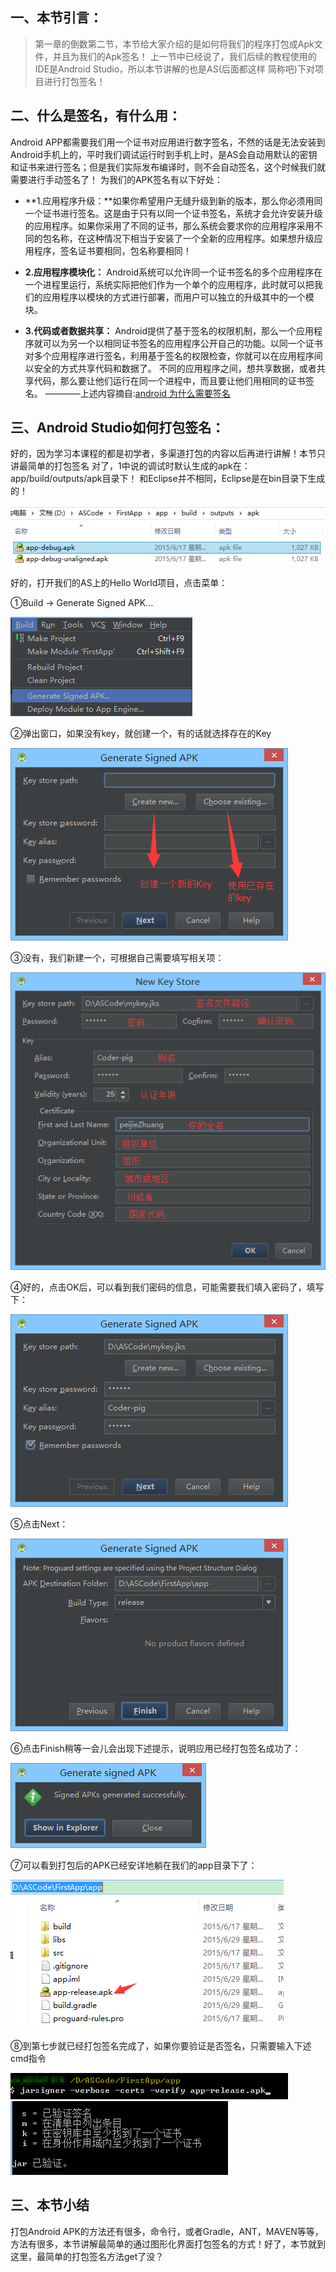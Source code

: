 ## 一、本节引言：
> 第一章的倒数第二节，本节给大家介绍的是如何将我们的程序打包成Apk文件，并且为我们的Apk签名！ 上一节中已经说了，我们后续的教程使用的IDE是Android Studio，所以本节讲解的也是AS(后面都这样 简称吧)下对项目进行打包签名！


## 二、什么是签名，有什么用：
Android APP都需要我们用一个证书对应用进行数字签名，不然的话是无法安装到Android手机上的，平时我们调试运行时到手机上时，是AS会自动用默认的密钥和证书来进行签名；但是我们实际发布编译时，则不会自动签名，这个时候我们就需要进行手动签名了！ 为我们的APK签名有以下好处：

- **1.应用程序升级：**如果你希望用户无缝升级到新的版本，那么你必须用同一个证书进行签名。这是由于只有以同一个证书签名，系统才会允许安装升级的应用程序。如果你采用了不同的证书，那么系统会要求你的应用程序采用不同的包名称，在这种情况下相当于安装了一个全新的应用程序。如果想升级应用程序，签名证书要相同，包名称要相同！

- **2.应用程序模块化：** Android系统可以允许同一个证书签名的多个应用程序在一个进程里运行，系统实际把他们作为一个单个的应用程序，此时就可以把我们的应用程序以模块的方式进行部署，而用户可以独立的升级其中的一个模块。

- **3.代码或者数据共享：** Android提供了基于签名的权限机制，那么一个应用程序就可以为另一个以相同证书签名的应用程序公开自己的功能。以同一个证书对多个应用程序进行签名，利用基于签名的权限检查，你就可以在应用程序间以安全的方式共享代码和数据了。 不同的应用程序之间，想共享数据，或者共享代码，那么要让他们运行在同一个进程中，而且要让他们用相同的证书签名。 ————上述内容摘自:[android 为什么需要签名](http://blog.csdn.net/fyh2003/article/details/6911967)


## 三、Android Studio如何打包签名：
好的，因为学习本课程的都是初学者，多渠道打包的内容以后再进行讲解！本节只讲最简单的打包签名 对了，1中说的调试时默认生成的apk在：app/build/outputs/apk目录下！ 和Eclipse并不相同，Eclipse是在bin目录下生成的！

![](../img/ready-128.jpg)

好的，打开我们的AS上的Hello World项目，点击菜单：

①Build -> Generate Signed APK...

![](../img/ready-129.jpg)

②弹出窗口，如果没有key，就创建一个，有的话就选择存在的Key

![](../img/ready-130.jpg)

③没有，我们新建一个，可根据自己需要填写相关项：

![](../img/ready-131.jpg)

④好的，点击OK后，可以看到我们密码的信息，可能需要我们填入密码了，填写下：

![](../img/ready-132.jpg)

⑤点击Next：

![](../img/ready-133.jpg)

⑥点击Finish稍等一会儿会出现下述提示，说明应用已经打包签名成功了：

![](../img/ready-134.jpg)

⑦可以看到打包后的APK已经安详地躺在我们的app目录下了：

![](../img/ready-135.jpg)

⑧到第七步就已经打包签名完成了，如果你要验证是否签名，只需要输入下述cmd指令

![](../img/ready-136.jpg)
![](../img/ready-137.jpg)


## 三、本节小结
打包Android APK的方法还有很多，命令行，或者Gradle，ANT，MAVEN等等，方法有很多，本节讲解最简单的通过图形化界面打包签名的方式！好了，本节就到这里，最简单的打包签名方法get了没？